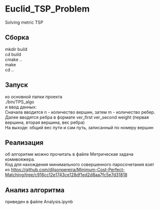 # Euclid_TSP_Problem
Solving metric TSP
## Сборка  
mkdir build  
cd build  
cmake ..  
make  
cd ..  
## Запуск  
из основной папки проекта  
./bin/TPS_algo  
и ввод данных:  
Сначала вводится n - количество вершин, затем m - количество ребер. Далее вводятся ребра в формате ver_first ver_second weight (первая вершина, вторая вершина, вес ребра)  
На выходе: общий вес пути и сам путь, записанный по номеру вершин  
## Реализация  
об алгоритме можно прочитать в файле Метрическая задача комивояжера.  
Код для нахождения минимального совершенного паросочетания взят из https://github.com/dilsonpereira/Minimum-Cost-Perfect-Matching/tree/c916cc12e1743ce128df1ed2d8aa7fc5e7d31818  
## Анализ алгоритма  
приведен в файле Analysis.ipynb  
